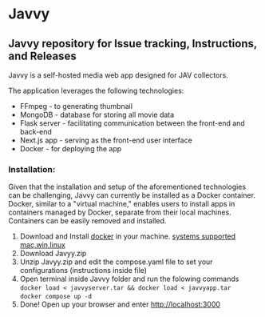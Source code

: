 # Javvy
## Javvy repository for Issue tracking, Instructions, and Releases


Javvy is a self-hosted media web app designed for JAV collectors.


The application leverages the following technologies:
* FFmpeg - to generating thumbnail
* MongoDB - database for storing all movie data
* Flask server - facilitating communication between the front-end and back-end
* Next.js app - serving as the front-end user interface
* Docker - for deploying the app

### Installation:
Given that the installation and setup of the aforementioned technologies can be challenging, Javvy can currently be installed as a Docker container. Docker, similar to a "virtual machine," enables users to install apps in containers managed by Docker, separate from their local machines. Containers can be easily removed and installed.

1. Download and Install [docker](https://www.docker.com/products/docker-desktop/) in your machine. [systems supported mac,win,linux](https://docs.docker.com/get-docker/#supported-platforms)
2. Download Javyy.zip
3. Unzip Javyy.zip and edit the compose.yaml file to set your configurations (instructions inside file)
4. Open terminal inside Javvy folder and run the folowing commands  <br/>
  `docker load < javvyserver.tar && docker load < javvyapp.tar` <br/>
  `docker compose up -d`
8. Done! Open up your browser and enter [http://localhost:3000](http://localhost:3000)
